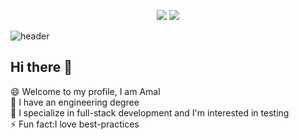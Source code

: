 <p align="center">
  <img src="https://capsule-render.vercel.app/api?text=Hey Everyone!🕹️&animation=fadeIn&type=waving&color=gradient&height=100"/>
  <img src="https://capsule-render.vercel.app/api?type=wave&color=auto&height=300&section=header&text=capsule%20render&fontSize=90"/>
</p>

![header](https://capsule-render.vercel.app/api?type=wave&color=auto&height=300&section=header&text=capsule%20render&fontSize=90)

## Hi there 👋
😄 Welcome to my profile, I am Amal </br>
💪 I have an engineering degree </br>
🔭 I specialize in full-stack development and I'm interested in testing </br>
⚡ Fun fact:I love best-practices </br>



<!--
**Amal-engineer/Amal-engineer** is a ✨ _special_ ✨ repository because its `README.md` (this file) appears on your GitHub profile.

Here are some ideas to get you started:

- 🔭 I’m currently working on ...
- 🌱 I’m currently learning ...
- 👯 I’m looking to collaborate on ...
- 🤔 I’m looking for help with ...
- 💬 Ask me about ...
- 📫 How to reach me: ...
- 😄 Pronouns: ...
- ⚡ Fun fact: ...
-->
